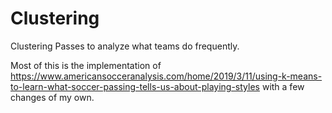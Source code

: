 # Clustering
Clustering Passes to analyze what teams do frequently.

Most of this is the implementation of https://www.americansocceranalysis.com/home/2019/3/11/using-k-means-to-learn-what-soccer-passing-tells-us-about-playing-styles with a few changes of my own. 


